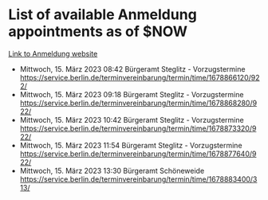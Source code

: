 # List of available Anmeldung appointments as of $NOW
[Link to Anmeldung website](https://service.berlin.de/terminvereinbarung/termin/tag.php?termin=1&anliegen[]=120686&dienstleisterlist=122210,122217,327316,122219,327312,122227,327314,122231,327346,122243,327348,122254,122252,329742,122260,329745,122262,329748,122271,327278,122273,327274,122277,327276,330436,122280,327294,122282,327290,122284,327292,122291,327270,122285,327266,122286,327264,122296,327268,150230,329760,122297,327286,122294,327284,122312,329763,122314,329775,122304,327330,122311,327334,122309,327332,317869,122281,327352,122279,329772,122283,122276,327324,122274,327326,122267,329766,122246,327318,122251,327320,122257,327322,122208,327298,122226,327300&herkunft=http%3A%2F%2Fservice.berlin.de%2Fdienstleistung%2F120686%2F)
- Mittwoch, 15. März 2023 08:42 Bürgeramt Steglitz - Vorzugstermine https://service.berlin.de/terminvereinbarung/termin/time/1678866120/922/
- Mittwoch, 15. März 2023 09:18 Bürgeramt Steglitz - Vorzugstermine https://service.berlin.de/terminvereinbarung/termin/time/1678868280/922/
- Mittwoch, 15. März 2023 10:42 Bürgeramt Steglitz - Vorzugstermine https://service.berlin.de/terminvereinbarung/termin/time/1678873320/922/
- Mittwoch, 15. März 2023 11:54 Bürgeramt Steglitz - Vorzugstermine https://service.berlin.de/terminvereinbarung/termin/time/1678877640/922/
- Mittwoch, 15. März 2023 13:30 Bürgeramt Schöneweide https://service.berlin.de/terminvereinbarung/termin/time/1678883400/313/
